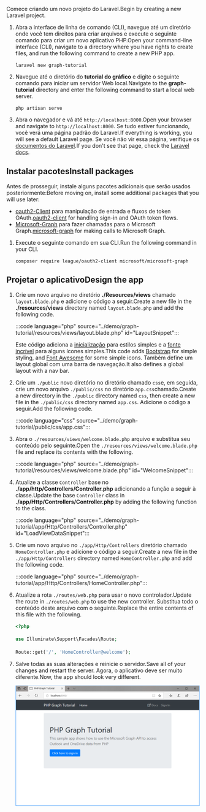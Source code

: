 <!-- markdownlint-disable MD002 MD041 -->

<span data-ttu-id="879a1-101">Comece criando um novo projeto do Laravel.</span><span class="sxs-lookup"><span data-stu-id="879a1-101">Begin by creating a new Laravel project.</span></span>

1. <span data-ttu-id="879a1-102">Abra a interface de linha de comando (CLI), navegue até um diretório onde você tem direitos para criar arquivos e execute o seguinte comando para criar um novo aplicativo PHP.</span><span class="sxs-lookup"><span data-stu-id="879a1-102">Open your command-line interface (CLI), navigate to a directory where you have rights to create files, and run the following command to create a new PHP app.</span></span>

    ```Shell
    laravel new graph-tutorial
    ```

1. <span data-ttu-id="879a1-103">Navegue até o diretório do **tutorial do gráfico** e digite o seguinte comando para iniciar um servidor Web local.</span><span class="sxs-lookup"><span data-stu-id="879a1-103">Navigate to the **graph-tutorial** directory and enter the following command to start a local web server.</span></span>

    ```Shell
    php artisan serve
    ```

1. <span data-ttu-id="879a1-104">Abra o navegador e vá até `http://localhost:8000`.</span><span class="sxs-lookup"><span data-stu-id="879a1-104">Open your browser and navigate to `http://localhost:8000`.</span></span> <span data-ttu-id="879a1-105">Se tudo estiver funcionando, você verá uma página padrão do Laravel.</span><span class="sxs-lookup"><span data-stu-id="879a1-105">If everything is working, you will see a default Laravel page.</span></span> <span data-ttu-id="879a1-106">Se você não vir essa página, verifique os [documentos do Laravel](https://laravel.com/docs/7.x).</span><span class="sxs-lookup"><span data-stu-id="879a1-106">If you don't see that page, check the [Laravel docs](https://laravel.com/docs/7.x).</span></span>

## <a name="install-packages"></a><span data-ttu-id="879a1-107">Instalar pacotes</span><span class="sxs-lookup"><span data-stu-id="879a1-107">Install packages</span></span>

<span data-ttu-id="879a1-108">Antes de prosseguir, instale alguns pacotes adicionais que serão usados posteriormente:</span><span class="sxs-lookup"><span data-stu-id="879a1-108">Before moving on, install some additional packages that you will use later:</span></span>

- <span data-ttu-id="879a1-109">[oauth2-Client](https://github.com/thephpleague/oauth2-client) para manipulação de entrada e fluxos de token OAuth.</span><span class="sxs-lookup"><span data-stu-id="879a1-109">[oauth2-client](https://github.com/thephpleague/oauth2-client) for handling sign-in and OAuth token flows.</span></span>
- <span data-ttu-id="879a1-110">[Microsoft-Graph](https://github.com/microsoftgraph/msgraph-sdk-php) para fazer chamadas para o Microsoft Graph.</span><span class="sxs-lookup"><span data-stu-id="879a1-110">[microsoft-graph](https://github.com/microsoftgraph/msgraph-sdk-php) for making calls to Microsoft Graph.</span></span>

1. <span data-ttu-id="879a1-111">Execute o seguinte comando em sua CLI.</span><span class="sxs-lookup"><span data-stu-id="879a1-111">Run the following command in your CLI.</span></span>

    ```Shell
    composer require league/oauth2-client microsoft/microsoft-graph
    ```

## <a name="design-the-app"></a><span data-ttu-id="879a1-112">Projetar o aplicativo</span><span class="sxs-lookup"><span data-stu-id="879a1-112">Design the app</span></span>

1. <span data-ttu-id="879a1-113">Crie um novo arquivo no diretório **./Resources/views** chamado `layout.blade.php` e adicione o código a seguir.</span><span class="sxs-lookup"><span data-stu-id="879a1-113">Create a new file in the **./resources/views** directory named `layout.blade.php` and add the following code.</span></span>

    :::code language="php" source="../demo/graph-tutorial/resources/views/layout.blade.php" id="LayoutSnippet":::

    <span data-ttu-id="879a1-114">Este código adiciona a [inicialização](http://getbootstrap.com/) para estilos simples e a [fonte incrível](https://fontawesome.com/) para alguns ícones simples.</span><span class="sxs-lookup"><span data-stu-id="879a1-114">This code adds [Bootstrap](http://getbootstrap.com/) for simple styling, and [Font Awesome](https://fontawesome.com/) for some simple icons.</span></span> <span data-ttu-id="879a1-115">Também define um layout global com uma barra de navegação.</span><span class="sxs-lookup"><span data-stu-id="879a1-115">It also defines a global layout with a nav bar.</span></span>

1. <span data-ttu-id="879a1-116">Crie um `./public` novo diretório no diretório chamado `css`e, em seguida, crie um novo arquivo `./public/css` no diretório `app.css`chamado.</span><span class="sxs-lookup"><span data-stu-id="879a1-116">Create a new directory in the `./public` directory named `css`, then create a new file in the `./public/css` directory named `app.css`.</span></span> <span data-ttu-id="879a1-117">Adicione o código a seguir.</span><span class="sxs-lookup"><span data-stu-id="879a1-117">Add the following code.</span></span>

    :::code language="css" source="../demo/graph-tutorial/public/css/app.css":::

1. <span data-ttu-id="879a1-118">Abra o `./resources/views/welcome.blade.php` arquivo e substitua seu conteúdo pelo seguinte.</span><span class="sxs-lookup"><span data-stu-id="879a1-118">Open the `./resources/views/welcome.blade.php` file and replace its contents with the following.</span></span>

    :::code language="php" source="../demo/graph-tutorial/resources/views/welcome.blade.php" id="WelcomeSnippet":::

1. <span data-ttu-id="879a1-119">Atualize a classe `Controller` base no **./app/http/Controllers/Controller.php** adicionando a função a seguir à classe.</span><span class="sxs-lookup"><span data-stu-id="879a1-119">Update the base `Controller` class in **./app/Http/Controllers/Controller.php** by adding the following function to the class.</span></span>

    :::code language="php" source="../demo/graph-tutorial/app/Http/Controllers/Controller.php" id="LoadViewDataSnippet":::

1. <span data-ttu-id="879a1-120">Crie um novo arquivo no `./app/Http/Controllers` diretório chamado `HomeController.php` e adicione o código a seguir.</span><span class="sxs-lookup"><span data-stu-id="879a1-120">Create a new file in the `./app/Http/Controllers` directory named `HomeController.php` and add the following code.</span></span>

    :::code language="php" source="../demo/graph-tutorial/app/Http/Controllers/HomeController.php":::

1. <span data-ttu-id="879a1-121">Atualize a rota `./routes/web.php` para usar o novo controlador.</span><span class="sxs-lookup"><span data-stu-id="879a1-121">Update the route in `./routes/web.php` to use the new controller.</span></span> <span data-ttu-id="879a1-122">Substitua todo o conteúdo deste arquivo com o seguinte.</span><span class="sxs-lookup"><span data-stu-id="879a1-122">Replace the entire contents of this file with the following.</span></span>

    ```php
    <?php

    use Illuminate\Support\Facades\Route;

    Route::get('/', 'HomeController@welcome');
    ```

1. <span data-ttu-id="879a1-123">Salve todas as suas alterações e reinicie o servidor.</span><span class="sxs-lookup"><span data-stu-id="879a1-123">Save all of your changes and restart the server.</span></span> <span data-ttu-id="879a1-124">Agora, o aplicativo deve ser muito diferente.</span><span class="sxs-lookup"><span data-stu-id="879a1-124">Now, the app should look very different.</span></span>

    ![Uma captura de tela da página inicial reprojetada](./images/create-app-01.png)
